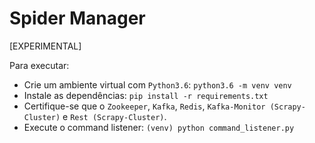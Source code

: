 # Spider Manager

[EXPERIMENTAL]

Para executar:

- Crie um ambiente virtual com `Python3.6`: `python3.6 -m venv venv`
- Instale as dependências: `pip install -r requirements.txt`
- Certifique-se que o `Zookeeper`, `Kafka`, `Redis`, `Kafka-Monitor (Scrapy-Cluster)` e `Rest (Scrapy-Cluster)`.
- Execute o command listener: `(venv) python command_listener.py`